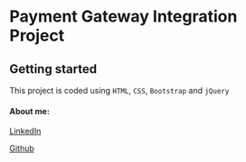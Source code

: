 #  Payment Gateway Integration Project 
## Getting started


This project is coded using `HTML`, `CSS`, `Bootstrap` and `jQuery`

####  About me:


[LinkedIn](https://www.linkedin.com/in/suraj-tiwari-09b705194/)


[Github](https://github.com/tiwari7suraj)
